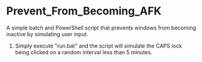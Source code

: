 # Prevent_From_Becoming_AFK
A simple batch and PowerShell script that prevents windows from becoming inactive by simulating user input.

1. Simply execute "run.bat" and the script will simulate the CAPS lock being clicked on a random interval less than 5 minutes.
